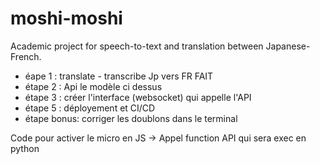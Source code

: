 # moshi-moshi
Academic project for speech-to-text and translation between Japanese-French.

- éape 1 : translate - transcribe Jp vers FR  FAIT
- étape 2 : Api le modèle ci dessus
- étape 3 : créer l'interface (websocket) qui appelle l'API
- étape 5 : déployement et CI/CD
- étape bonus: corriger les doublons dans le terminal

Code pour activer le micro en JS -> Appel function API qui sera exec en python
